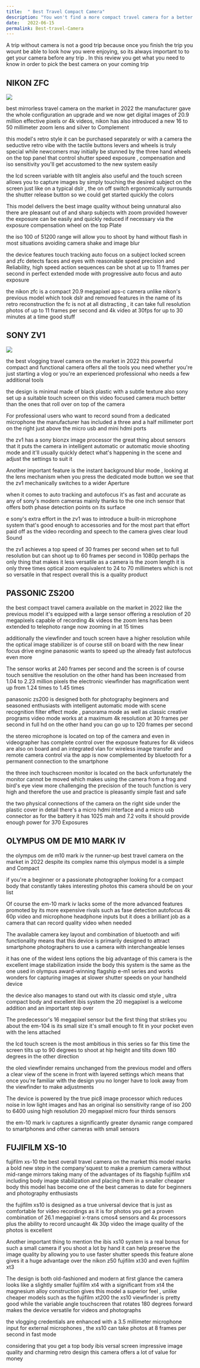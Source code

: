 ```yaml
---
title:  " Best Travel Compact Camera"
description: "You won't find a more compact travel camera for a better price than the Nikon Coolpix W100 "
date:   2022-06-15
permalink: Best-travel-Camera
---
```






A trip without camera is not a good trip because once you finish the trip you wount be able to look how you were enjoying, so its always important to to get your camera before any trip .
In this review you get what you need to know in order to pick the best camera on your coming trip



## NIKON ZFC 



<a href="https://www.amazon.com/Nikon-FX-Format-Mirrorless-Camera-Body/dp/B07GPRSYG8?keywords=nikon+z6&qid=1656494271&sr=8-1&linkCode=li3&tag=18640a-20&linkId=a9362c40ece395a24eeef4b173c0c96f&language=en_US&ref_=as_li_ss_il" target="_blank"><img border="0" src="//ws-na.amazon-adsystem.com/widgets/q?_encoding=UTF8&ASIN=B07GPRSYG8&Format=_SL250_&ID=AsinImage&MarketPlace=US&ServiceVersion=20070822&WS=1&tag=18640a-20&language=en_US" ></a><img src="https://ir-na.amazon-adsystem.com/e/ir?t=18640a-20&language=en_US&l=li3&o=1&a=B07GPRSYG8" width="1" height="1" border="0" alt="" style="border:none !important; margin:0px !important;" />



best mirrorless travel camera on the market in 2022 the manufacturer gave the whole configuration an upgrade and we now get digital images of 20.9 million effective pixels or 4k videos,  nikon has also introduced a new 16 to 50 millimeter zoom lens and silver to Complement




 this model's retro style it can be purchased separately or with a camera the seductive retro vibe with the tactile buttons levers and wheels is truly special while newcomers may initially be stunned by the three hand wheels on the top panel that control shutter speed exposure , compensation and iso sensitivity you'll get accustomed to the new system easily




the lcd screen variable with tilt angleis also useful and the touch screen allows you to capture images by simply touching the desired subject on the screen just like on a typical dslr ,  the on off switch ergonomically surrounds the shutter release button so we could get started quickly the colors 






This model delivers the best image quality without being unnatural also there are pleasant out of  and sharp subjects with zoom provided however the exposure can be easily and quickly reduced if necessary via the exposure compensation wheel on the top Plate




 the iso 100 of 51200 range will allow you to shoot by hand without flash in most situations avoiding camera shake and image blur




 the device features touch tracking auto focus on a subject locked screen and zfc detects faces and eyes with reasonable speed precision and Reliability,  high speed action sequences can be shot at up to 11 frames per second in perfect extended mode with progressive auto focus and auto exposure




the nikon zfc is a compact 20.9 megapixel aps-c camera unlike nikon's previous model which took dslr and removed features in the name of its retro reconstruction the fc is not at all distracting ,  it can take full resolution photos of up to 11 frames per second and 4k video at 30fps for up to 30 minutes at a time good stuff








## SONY ZV1



<a href="https://www.amazon.com/Sony-Content-Creators-Vlogging-Microphone/dp/B08965JV8D?keywords=Sony+ZV1&qid=1656496022&sr=8-1&linkCode=li3&tag=18640a-20&linkId=bb5af4511b6e90bd3c0f2f7f8fb726d7&language=en_US&ref_=as_li_ss_il" target="_blank"><img border="0" src="//ws-na.amazon-adsystem.com/widgets/q?_encoding=UTF8&ASIN=B08965JV8D&Format=_SL250_&ID=AsinImage&MarketPlace=US&ServiceVersion=20070822&WS=1&tag=18640a-20&language=en_US" ></a><img src="https://ir-na.amazon-adsystem.com/e/ir?t=18640a-20&language=en_US&l=li3&o=1&a=B08965JV8D" width="1" height="1" border="0" alt="" style="border:none !important; margin:0px !important;" />




 the best vlogging travel camera on the market in 2022 this powerful compact and functional camera offers all the tools you need whether you're just starting a vlog or you're an experienced professional who needs a few additional tools



 the design is minimal made of black plastic with a subtle texture also sony set up a suitable touch screen on this video focused camera much better than the ones that roll over on top of the camera 



For professional users who want to record sound from a dedicated microphone the manufacturer has included a three and a half millimeter port on the right just above the micro usb and mini hdmi ports





the zv1 has a sony bionzx image processor the great thing about sensors that it puts the camera in intelligent automatic or automatic movie shooting mode and it'll usually quickly detect what's happening in the scene and adjust the settings to suit it




 Another important feature is the instant background blur mode ,  looking at the lens mechanism when you press the dedicated mode button we see that the zv1 mechanically switches to a wider Aperture



 when it comes to auto tracking and autofocus it's as fast and accurate as any of sony's modern cameras mainly thanks to the one inch sensor that offers both phase detection points on its surface





e sony's extra effort in the zv1 was to introduce a built-in microphone system that's good enough to accessories and for the most part that effort paid off as the video recording and speech to the camera gives clear loud Sound





 the zv1 achieves a top speed of 30 frames per second when set to full resolution but can shoot up to 60 frames per second in 1080p perhaps the only thing that makes it less versatile as a camera is the zoom length it is only three times optical zoom equivalent to 24 to 70 millimeters which is not so versatile in that respect overall this is a quality product









## PASSONIC ZS200




the best compact travel camera available on the market in 2022 like the previous model it's equipped with a large sensor offering a resolution of 20 megapixels capable of recording 4k videos the zoom lens has been extended to telephoto range now zooming in at 15 times



additionally the viewfinder and touch screen have a higher resolution while the optical image stabilizer is of course still on board with the new linear focus drive engine panasonic wants to speed up the already fast autofocus even more  






The sensor works at 240 frames per second and the screen is of course touch sensitive the resolution  on the other hand has been increased from 1.04 to 2.23 million pixels the electronic viewfinder has magnification went up from 1.24 times to 1.45 times





 panasonic zs200 is designed both for photography beginners and seasoned enthusiasts with intelligent automatic mode with scene recognition filter effect mode , panorama mode as well as classic creative programs video mode works at a maximum 4k resolution at 30 frames per second in full hd on the other hand you can go up to 120 frames per second






 the stereo microphone is located on top of the camera and even in videographer has complete control over the exposure features for 4k videos are also on board and an integrated vlan for wireless image transfer and remote camera control via the app is now complemented by bluetooth for a permanent connection to the smartphone






the three inch touchscreen monitor is located on the back unfortunately the monitor cannot be moved which makes using the camera from a frog and bird's eye view more challenging 
the precision of the touch function is very high and therefore the use and practice is pleasantly simple fast and safe





 the two physical connections of the camera on the right side under the plastic cover in detail there's a micro hdmi interface and a micro usb connector as for the battery it has 1025 mah and 7.2 volts it should provide enough power for 370 Exposures








 ## OLYMPUS OM DE M10 MARK IV






 the olympus om de m10 mark iv the runner-up best travel camera on the market in 2022 despite its complex name this olympus model is a simple and Compact





if you're a beginner or a passionate photographer looking for a compact body that constantly takes interesting photos this camera should be on your list








 Of course the em-10 mark iv lacks some of the more advanced features promoted by its more expensive rivals such as fase detection autofocus 4k 60p video and microphone headphone inputs but it does a brilliant job as a camera that can record quality video when needed




 The available camera key layout and combination of bluetooth and wifi functionality means that this device is primarily designed to attract smartphone photographers to use a camera with interchangeable lenses 




 it has one of the widest lens options the big advantage of this camera is the excellent image stabilization inside the body this system is the same as the one used in olympus award-winning flagship e-m1 series and works wonders for capturing images at slower shutter speeds on your handheld device




 the device also manages to stand out with its classic omd style , ultra compact body and excellent ibis
system the 20 megapixel is a welcome addition and an important step over


The predecessor's 16 megapixel sensor but the first thing that strikes you about the em-104 is its small size it's small enough to fit in your pocket even with the lens attached 





the lcd touch screen is the most ambitious in this series so far this time the screen tilts up to 90 degrees to shoot at hip height and tilts down 180 degrees in the other direction





the oled viewfinder remains unchanged from the previous model and offers a clear view of the scene in front with layered settings which means that once you're familiar with the design you no longer have to look away from the viewfinder to make adjustments 





The device is powered by the true pic8 image processor which reduces noise in low light images and has an original iso sensitivity range of iso 200 to 6400 using high resolution 20 megapixel micro four thirds sensors



the em-10 mark iv captures a significantly greater dynamic range compared to smartphones and other cameras with small sensors 









 ## FUJIFILM XS-10




fujifilm xs-10 the best overall travel camera on the market this model marks a bold new step in the company'squest to make a premium camera without mid-range mirrors taking many of the advantages of its flagship fujifilm xt4 including body image stabilization and placing them in a smaller cheaper body this model has become one of the best cameras to date for beginners and photography enthusiasts





 the fujifilm xs10 is designed as a true universal device that is just as comfortable for video recordings as it is for photos you get a proven combination of 26.1 megapixel x-trans cmos4 sensors and 4x processors plus the ability to record uncaught 4k 30p video the image quality of the photos is excellent 






Another important thing to mention the ibis xs10 system is a real bonus for such a small camera if you shoot a lot by hand it can help preserve the image quality by allowing you to use faster shutter speeds this feature alone gives it a huge advantage over the nikon z50 fujifilm xt30 and even fujifilm xt3 






The design is both old-fashioned and modern at first glance the camera looks like a slightly smaller fujifilm xt4 with a significant from xt4 the magnesium alloy construction gives this model a superior feel ,  unlike cheaper models such as the fujifilm xt200  the xs10 viewfinder is pretty good while the variable angle touchscreen that rotates 180 degrees forward makes the device versatile for videos and photographs





 the vlogging credentials are enhanced with a 3.5 millimeter microphone input for external microphones ,  the xs10 can take photos at  8 frames per second in fast mode





considering that you get a top body ibis versal screen impressive image quality and charming retro design this camera offers a lot of value for money 
